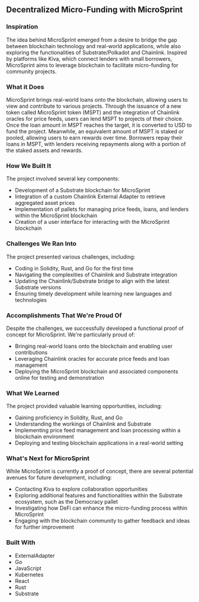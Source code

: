 ## Decentralized Micro-Funding with MicroSprint

### Inspiration
The idea behind MicroSprint emerged from a desire to bridge the gap between blockchain technology and real-world applications, while also exploring the functionalities of Substrate/Polkadot and Chainlink. Inspired by platforms like Kiva, which connect lenders with small borrowers, MicroSprint aims to leverage blockchain to facilitate micro-funding for community projects.

### What it Does
MicroSprint brings real-world loans onto the blockchain, allowing users to view and contribute to various projects. Through the issuance of a new token called MicroSprint token (MSPT) and the integration of Chainlink oracles for price feeds, users can lend MSPT to projects of their choice. Once the loan amount in MSPT reaches the target, it is converted to USD to fund the project. Meanwhile, an equivalent amount of MSPT is staked or pooled, allowing users to earn rewards over time. Borrowers repay their loans in MSPT, with lenders receiving repayments along with a portion of the staked assets and rewards.

### How We Built It
The project involved several key components:
- Development of a Substrate blockchain for MicroSprint
- Integration of a custom Chainlink External Adapter to retrieve aggregated asset prices
- Implementation of pallets for managing price feeds, loans, and lenders within the MicroSprint blockchain
- Creation of a user interface for interacting with the MicroSprint blockchain

### Challenges We Ran Into
The project presented various challenges, including:
- Coding in Solidity, Rust, and Go for the first time
- Navigating the complexities of Chainlink and Substrate integration
- Updating the Chainlink/Substrate bridge to align with the latest Substrate versions
- Ensuring timely development while learning new languages and technologies

### Accomplishments That We're Proud Of
Despite the challenges, we successfully developed a functional proof of concept for MicroSprint. We're particularly proud of:
- Bringing real-world loans onto the blockchain and enabling user contributions
- Leveraging Chainlink oracles for accurate price feeds and loan management
- Deploying the MicroSprint blockchain and associated components online for testing and demonstration

### What We Learned
The project provided valuable learning opportunities, including:
- Gaining proficiency in Solidity, Rust, and Go
- Understanding the workings of Chainlink and Substrate
- Implementing price feed management and loan processing within a blockchain environment
- Deploying and testing blockchain applications in a real-world setting

### What's Next for MicroSprint
While MicroSprint is currently a proof of concept, there are several potential avenues for future development, including:
- Contacting Kiva to explore collaboration opportunities
- Exploring additional features and functionalities within the Substrate ecosystem, such as the Democracy pallet
- Investigating how DeFi can enhance the micro-funding process within MicroSprint
- Engaging with the blockchain community to gather feedback and ideas for further improvement

### Built With
- ExternalAdapter
- Go
- JavaScript
- Kubernetes
- React
- Rust
- Substrate

